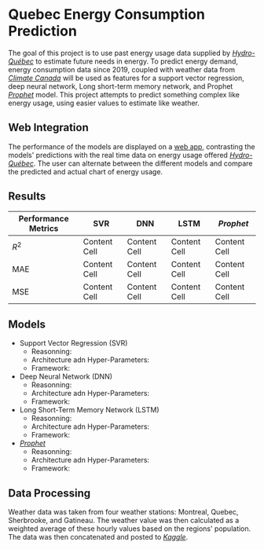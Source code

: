 # Quebec Energy Consumption Prediction
The goal of this project is to use past energy usage data supplied by [_Hydro-Québec_](https://www.hydroquebec.com/documents-data/open-data/electricity-demand-quebec/) to estimate future needs in energy. 
To predict energy demand, energy consumption data since 2019, coupled with weather data from [_Climate Canada_](https://climate.weather.gc.ca/historical_data/search_historic_data_e.html) 
will be used as features for a support vector regression, deep neural network, Long short-term memory network, and Prophet [_Prophet_](https://doi.org/10.7287/peerj.preprints.3190v2) model. 
This project attempts to predict something complex like energy usage, using easier values to estimate like weather.

## Web Integration
The performance of the models are displayed on a [web app](), contrasting the models' predictions with the real time data on energy usage 
offered [_Hydro-Québec_](https://www.hydroquebec.com/documents-data/open-data/electricity-demand-quebec/). The user can alternate between the different models and compare the predicted and actual 
chart of energy usage.

## Results
| Performance Metrics  | SVR | DNN  | LSTM | _Prophet_ |
| ------------- | ------------- | ------------- | ------------- | ------------- |
| $R^2$  | Content Cell  | Content Cell  | Content Cell  | Content Cell  |
| MAE  | Content Cell  | Content Cell  | Content Cell  | Content Cell  |
| MSE  | Content Cell  | Content Cell  | Content Cell  | Content Cell  |

## Models 
+ Support Vector Regression (SVR)
  - Reasonning:
  - Architecture adn Hyper-Parameters:
  - Framework:
+ Deep Neural Network (DNN)
  - Reasonning:
  - Architecture adn Hyper-Parameters:
  - Framework: 
+ Long Short-Term Memory Network (LSTM)
  - Reasonning:
  - Architecture adn Hyper-Parameters:
  - Framework:
+ [_Prophet_](https://doi.org/10.7287/peerj.preprints.3190v2)
  - Reasonning:
  - Architecture adn Hyper-Parameters:
  - Framework:

## Data Processing
Weather data was taken from four weather stations: Montreal, Quebec, Sherbrooke, and Gatineau. The weather value was then calculated as a weighted average of these hourly values based on the regions' population.
The data was then concatenated and posted to [_Kaggle_](https://www.kaggle.com/datasets/philippejoly/quebec-electrical-power-output-with-temperature). 
